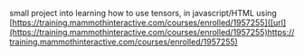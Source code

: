 small project into learning how to use tensors, in javascript/HTML using [https://training.mammothinteractive.com/courses/enrolled/1957255]([url](https://training.mammothinteractive.com/courses/enrolled/1957255)https://training.mammothinteractive.com/courses/enrolled/1957255)
